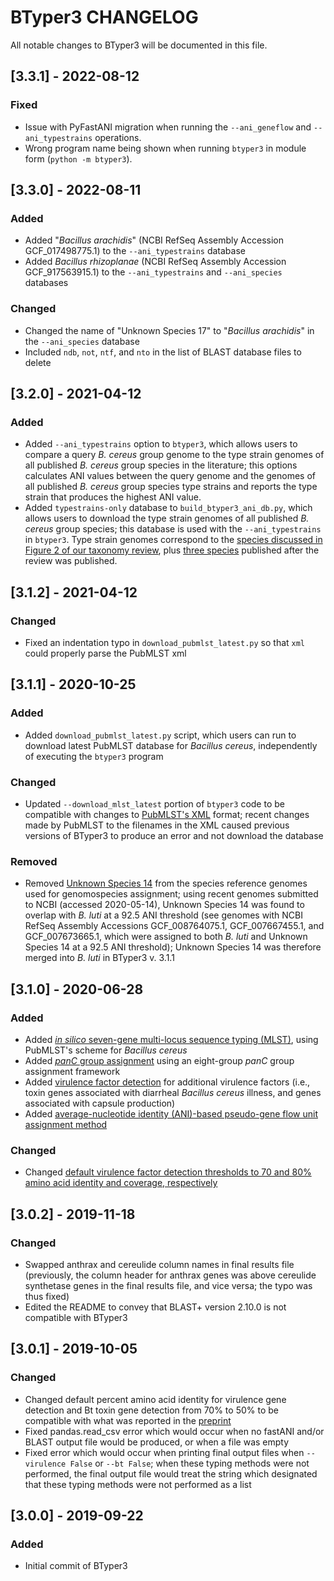 # BTyper3 CHANGELOG

All notable changes to BTyper3 will be documented in this file.

## [3.3.1] - 2022-08-12
### Fixed
- Issue with PyFastANI migration when running the `--ani_geneflow` and `--ani_typestrains` operations.
- Wrong program name being shown when running `btyper3` in module form (`python -m btyper3`).

## [3.3.0] - 2022-08-11
### Added
- Added "*Bacillus arachidis*" (NCBI RefSeq Assembly Accession GCF_017498775.1) to the `--ani_typestrains` database
- Added *Bacillus rhizoplanae* (NCBI RefSeq Assembly Accession GCF_917563915.1) to the `--ani_typestrains` and `--ani_species` databases
### Changed
- Changed the name of "Unknown Species 17" to "*Bacillus arachidis*" in the `--ani_species` database
- Included `ndb`, `not`, `ntf`, and `nto` in the list of BLAST database files to delete

## [3.2.0] - 2021-04-12
### Added
- Added `--ani_typestrains` option to `btyper3`, which allows users to compare a query *B. cereus* group genome to the type strain genomes of all published *B. cereus* group species in the literature; this options calculates ANI values between the query genome and the genomes of all published *B. cereus* group species type strains and reports the type strain that produces the highest ANI value.
- Added `typestrains-only` database to `build_btyper3_ani_db.py`, which allows users to download the type strain genomes of all published *B. cereus* group species; this database is used with the `--ani_typestrains` in `btyper3`. Type strain genomes correspond to the <a href="https://www.tandfonline.com/doi/full/10.1080/10408398.2021.1916735">species discussed in Figure 2 of our taxonomy review</a>, plus <a href="https://pubmed.ncbi.nlm.nih.gov/34494947/">three species</a> published after the review was published.

## [3.1.2] - 2021-04-12
### Changed
- Fixed an indentation typo in `download_pubmlst_latest.py` so that `xml` could properly parse the PubMLST xml

## [3.1.1] - 2020-10-25
### Added
- Added `download_pubmlst_latest.py` script, which users can run to download latest PubMLST database for *Bacillus cereus*, independently of executing the `btyper3` program

### Changed
- Updated `--download_mlst_latest` portion of `btyper3` code to be compatible with changes to <a href="https://pubmlst.org/data/dbases.xml">PubMLST's XML</a> format; recent changes made by PubMLST to the filenames in the XML caused previous versions of BTyper3 to produce an error and not download the database

### Removed
- Removed <a href="https://mbio.asm.org/content/11/1/e00034-20">Unknown Species 14</a> from the species reference genomes used for genomospecies assignment; using recent genomes submitted to NCBI (accessed 2020-05-14), Unknown Species 14 was found to overlap with *B. luti* at a 92.5 ANI threshold (see genomes with NCBI RefSeq Assembly Accessions GCF_008764075.1, GCF_007667455.1, and GCF_007673665.1, which were assigned to both *B. luti* and Unknown Species 14 at a 92.5 ANI threshold); Unknown Species 14 was therefore merged into *B. luti* in BTyper3 v. 3.1.1

## [3.1.0] - 2020-06-28
### Added
- Added <a href="https://www.frontiersin.org/articles/10.3389/fmicb.2020.580691/full">*in silico* seven-gene multi-locus sequence typing (MLST)</a>, using PubMLST's scheme for *Bacillus cereus*
- Added <a href="https://www.frontiersin.org/articles/10.3389/fmicb.2020.580691/full">*panC* group assignment</a> using an eight-group *panC* group assignment framework
- Added <a href="https://www.frontiersin.org/articles/10.3389/fmicb.2020.580691/full">virulence factor detection</a> for additional virulence factors (i.e., toxin genes associated with diarrheal *Bacillus cereus* illness, and genes associated with capsule production)
- Added <a href="https://www.frontiersin.org/articles/10.3389/fmicb.2020.580691/full">average-nucleotide identity (ANI)-based pseudo-gene flow unit assignment method</a>

### Changed
- Changed <a href="https://www.frontiersin.org/articles/10.3389/fmicb.2020.580691/full">default virulence factor detection thresholds to 70 and 80% amino acid identity and coverage, respectively</a>

## [3.0.2] - 2019-11-18
### Changed
- Swapped anthrax and cereulide column names in final results file (previously, the column header for anthrax genes was above cereulide synthetase genes in the final results file, and vice versa; the typo was thus fixed)
- Edited the README to convey that BLAST+ version 2.10.0 is not compatible with BTyper3

## [3.0.1] - 2019-10-05
### Changed
- Changed default percent amino acid identity for virulence gene detection and Bt toxin gene detection from 70% to 50% to be compatible with what was reported in the <a href="https://www.biorxiv.org/content/10.1101/779199v1">preprint</a>
- Fixed pandas.read_csv error which would occur when no fastANI and/or BLAST output file would be produced, or when a file was empty
- Fixed error which would occur when printing final output files when ```--virulence False``` or ```--bt False```; when these typing methods were not performed, the final output file would treat the string which designated that these typing methods were not performed as a list

## [3.0.0] - 2019-09-22
### Added
- Initial commit of BTyper3
